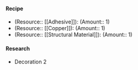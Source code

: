 #### Recipe
- (Resource:: [[Adhesive]]): (Amount:: 1)
- (Resource:: [[Copper]]): (Amount:: 1)
- (Resource:: [[Structural Material]]): (Amount:: 1)

#### Research
- Decoration 2